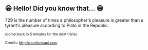 ## :smile: Hello! Did you know that... :smile:
729 is the number of times a philosopher's pleasure is greater than a tyrant's pleasure according to Plato in the Republic.

<sup>(come back in 5 minutes for the next trivia)</sup>


<sup>Credits: http://numbersapi.com</sup>
